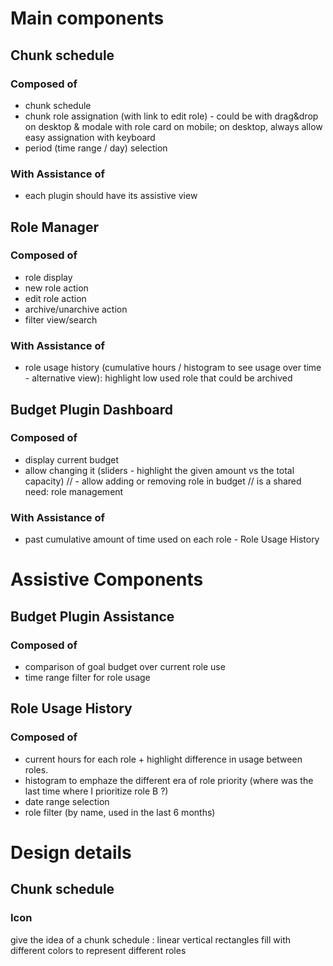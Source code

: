 # Main components
## Chunk schedule
### Composed of
  - chunk schedule
  - chunk role assignation (with link to edit role) - could be with drag&drop on desktop & modale with role card on mobile; on desktop, always allow easy assignation with keyboard
  - period (time range / day) selection
  ### With Assistance of
  - each plugin should have its assistive view

## Role Manager
### Composed of
  - role display
  - new role action
  - edit role action
  - archive/unarchive action
  - filter view/search
  ### With Assistance of
  - role usage history (cumulative hours / histogram to see usage over time - alternative view): highlight low used role that could be archived

## Budget Plugin Dashboard
### Composed of
  - display current budget
  - allow changing it (sliders - highlight the given amount vs the total capacity)
  // - allow adding or removing role in budget // is a shared need: role management
### With Assistance of
  - past cumulative amount of time used on each role - Role Usage History

# Assistive Components
## Budget Plugin Assistance
### Composed of
  - comparison of goal budget over current role use
  - time range filter for role usage

## Role Usage History
### Composed of
  - current hours for each role + highlight difference in usage between roles.
  - histogram to emphaze the different era of role priority (where was the last time where I prioritize role B ?)
  - date range selection
  - role filter (by name, used in the last 6 months)

# Design details
## Chunk schedule
### Icon
give the idea of a chunk schedule : linear vertical rectangles fill with different colors to represent different roles